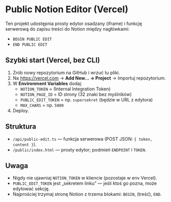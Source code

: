 # Public Notion Editor (Vercel)

Ten projekt udostępnia prosty edytor osadzany (iframe) i funkcję serwerową do zapisu treści do Notion między nagłówkami:
- `BEGIN PUBLIC EDIT`
- `END PUBLIC EDIT`

## Szybki start (Vercel, bez CLI)
1) Zrób nowy repozytorium na GitHub i wrzuć tu pliki.
2) Na https://vercel.com → **Add New… → Project** → Importuj repozytorium.
3) W **Environment Variables** dodaj:
   - `NOTION_TOKEN` = (Internal Integration Token)
   - `NOTION_PAGE_ID` = ID strony (32 znaki bez myślników)
   - `PUBLIC_EDIT_TOKEN` = np. `supersekret` (będzie w URL z edytora)
   - `MAX_CHARS` = np. `5000`
4) Deploy.

## Struktura
- `/api/public-edit.ts` — funkcja serwerowa (POST JSON: `{ token, content }`).
- `/public/index.html` — prosty edytor; podmień `ENDPOINT` i `TOKEN`.

## Uwaga
- Nigdy nie ujawniaj `NOTION_TOKEN` w kliencie (pozostaje w env Vercel).
- `PUBLIC_EDIT_TOKEN` jest „sekretem linku” — jeśli ktoś go pozna, może edytować sekcję.
- Najprościej trzymaj stronę Notion z trzema blokami: `BEGIN`, (treść), `END`.
